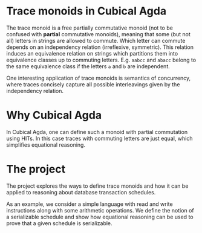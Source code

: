 # Trace monoids in Cubical Agda

The trace monoid is a free partially commutative monoid (not to be confused with **partial** commutative monoids), meaning that some (but not all) letters in strings are allowed to commute.
Which letter can commute depends on an independency relation (irreflexive, symmetric). 
This relation induces an equivalence relation on strings which partitions them into equivalence classes up to commuting letters.
E.g. `aabcc` and `abacc` belong to the same equivalence class if the letters `a` and `b` are independent.

One interesting application of trace monoids is semantics of concurrency, where traces concisely capture all possible interleavings given by the independency relation.

# Why Cubical Agda

In Cubical Agda, one can define such a monoid with partial commutation using HITs.
In this case traces with commuting letters are just equal, which simplifies equational reasoning.

# The project

The project explores the ways to define trace monoids and how it can be applied to reasoning about database transaction schedules.

As an example, we consider a simple language with read and write instructions along with some arithmetic operations.
We define the notion of a serializable schedule and show how equational reasoning can be used to prove that a given schedule is serializable.
